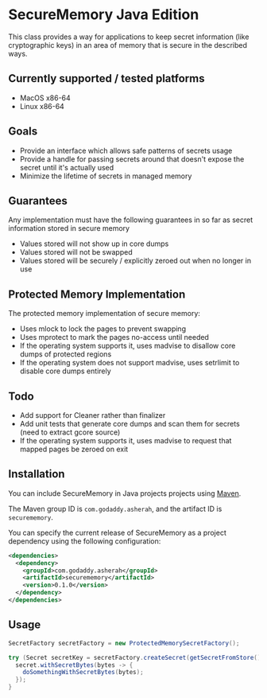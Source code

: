 # SecureMemory Java Edition

This class provides a way for applications to keep secret information (like cryptographic keys) in an area of memory
that is secure in the described ways.

## Currently supported / tested platforms

* MacOS x86-64
* Linux x86-64

## Goals

* Provide an interface which allows safe patterns of secrets usage
* Provide a handle for passing secrets around that doesn't expose the secret until it's actually used
* Minimize the lifetime of secrets in managed memory

## Guarantees

Any implementation must have the following guarantees in so far as secret information stored in secure memory
* Values stored will not show up in core dumps
* Values stored will not be swapped
* Values stored will be securely / explicitly zeroed out when no longer in use

## Protected Memory Implementation

The protected memory implementation of secure memory:
* Uses mlock to lock the pages to prevent swapping
* Uses mprotect to mark the pages no-access until needed
* If the operating system supports it, uses madvise to disallow core dumps of protected regions
* If the operating system does not support madvise, uses setrlimit to disable core dumps entirely

## Todo

* Add support for Cleaner rather than finalizer
* Add unit tests that generate core dumps and scan them for secrets (need to extract gcore source)
* If the operating system supports it, uses madvise to request that mapped pages be zeroed on exit

## Installation

You can include SecureMemory in Java projects projects using [Maven](https://maven.apache.org/).

The Maven group ID is `com.godaddy.asherah`, and the artifact ID is `securememory`.

You can specify the current release of SecureMemory as a project dependency using the following configuration:

```xml
<dependencies>
  <dependency>
    <groupId>com.godaddy.asherah</groupId>
    <artifactId>securememory</artifactId>
    <version>0.1.0</version>
  </dependency>
</dependencies>
```

## Usage

```java
SecretFactory secretFactory = new ProtectedMemorySecretFactory();

try (Secret secretKey = secretFactory.createSecret(getSecretFromStore())) {
  secret.withSecretBytes(bytes -> {
    doSomethingWithSecretBytes(bytes);
  });
}
```
